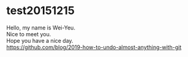 # test20151215<br>
Hello, my name is Wei-Yeu.<br>
Nice to meet you.<br>
Hope you have a nice day.<br>
https://github.com/blog/2019-how-to-undo-almost-anything-with-git<br>

